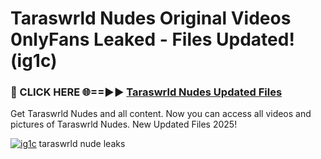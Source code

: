 # Taraswrld Nudes Original Videos 0nlyFans Leaked - Files Updated! (ig1c)

<h3>🔴 CLICK HERE 🌐==►► <a href="https://tinyurl.com/yrmya6cz" rel="nofollow">Taraswrld Nudes Updated Files</a></h3>

Get Taraswrld Nudes and all content. Now you can access all videos and pictures of Taraswrld Nudes. New Updated Files 2025!

[![ig1c](https://i.imgur.com/FMdXYCs.gif)](https://tinyurl.com/yrmya6cz)
taraswrld nude leaks